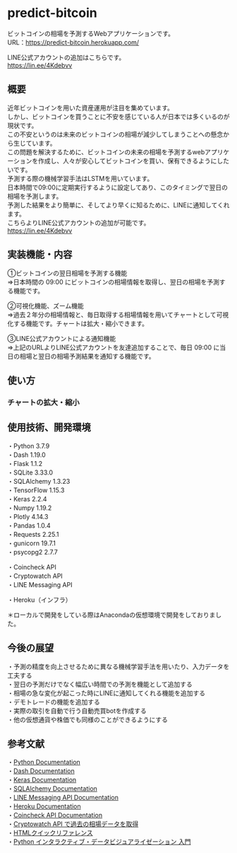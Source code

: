 # predict-bitcoin
ビットコインの相場を予測するWebアプリケーションです。  
URL：https://predict-bitcoin.herokuapp.com/  
  
LINE公式アカウントの追加はこちらです。  
https://lin.ee/4Kdebvv  

  
## 概要
近年ビットコインを用いた資産運用が注目を集めています。  
しかし、ビットコインを買うことに不安を感じている人が日本では多くいるのが現状です。  
この不安というのは未来のビットコインの相場が減少してしまうことへの懸念から生じています。  
この問題を解決するために、ビットコインの未来の相場を予測するwebアプリケーションを作成し、人々が安心してビットコインを買い、保有できるようにしたいです。  
予測する際の機械学習手法はLSTMを用いています。  
日本時間で09:00に定期実行するように設定してあり、このタイミングで翌日の相場を予測します。  
予測した結果をより簡単に、そしてより早くに知るために、LINEに通知してくれます。  
こちらよりLINE公式アカウントの追加が可能です。  
https://lin.ee/4Kdebvv  
  
    
## 実装機能・内容  
➀ビットコインの翌日相場を予測する機能  
 ⇒日本時間の 09:00 にビットコインの相場情報を取得し、翌日の相場を予測する機能です。  
    
➁可視化機能、ズーム機能  
 ⇒過去２年分の相場情報と、毎日取得する相場情報を用いてチャートとして可視化する機能です。チャートは拡大・縮小できます。  
    
➂LINE公式アカウントによる通知機能  
 ⇒上記のURLよりLINE公式アカウントを友達追加することで、毎日 09:00 に当日の相場と翌日の相場予測結果を通知する機能です。  
 
 
## 使い方  
### チャートの拡大・縮小  

  
    
## 使用技術、開発環境
・Python 3.7.9  
・Dash 1.19.0  
・Flask 1.1.2  
・SQLite 3.33.0  
・SQLAlchemy 1.3.23  
・TensorFlow 1.15.3  
・Keras 2.2.4  
・Numpy 1.19.2  
・Plotly 4.14.3  
・Pandas 1.0.4  
・Requests 2.25.1  
・gunicorn 19.7.1  
・psycopg2 2.7.7  

・Coincheck API  
・Cryptowatch API  
・LINE Messaging API

・Heroku（インフラ）

＊ローカルで開発をしている際はAnacondaの仮想環境で開発をしておりました。  
  
## 今後の展望
・予測の精度を向上させるために異なる機械学習手法を用いたり、入力データを工夫する  
・翌日の予測だけでなく幅広い時間での予測を機能として追加する  
・相場の急な変化が起こった時にLINEに通知してくれる機能を追加する  
・デモトレードの機能を追加する  
・実際の取引を自動で行う自動売買botを作成する  
・他の仮想通貨や株価でも同様のことができるようにする  
  
## 参考文献  
・[Python Documentation](https://docs.python.org/ja/3.7/)  
・[Dash Documentation](https://dash.plotly.com/)  
・[Keras Documentation](https://keras.io/ja/)  
・[SQLAlchemy Documentation](https://docs.sqlalchemy.org/en/13/)  
・[LINE Messaging API Documentation](https://developers.line.biz/ja/docs/messaging-api/)  
・[Heroku Documentation](https://devcenter.heroku.com/categories/reference)  
・[Coincheck API Documentation](https://coincheck.com/ja/documents/exchange/api)  
・[Cryptowatch API で過去の相場データを取得](http://liibercraft.com/archives/30)  
・[HTMLクイックリファレンス](http://www.htmq.com/)  
・[Python インタラクティブ・データビジュアライゼーション 入門](https://www.asakura.co.jp/books/isbn/978-4-254-12258-9/)
